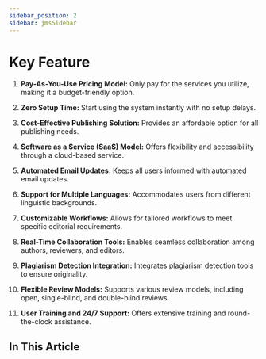 ```yaml
---
sidebar_position: 2
sidebar: jmsSidebar
---
```


# Key Feature

1. **Pay-As-You-Use Pricing Model:** Only pay for the services you utilize, making it a budget-friendly option.

2. **Zero Setup Time:** Start using the system instantly with no setup delays.

3. **Cost-Effective Publishing Solution:** Provides an affordable option for all publishing needs.

4. **Software as a Service (SaaS) Model:** Offers flexibility and accessibility through a cloud-based service.

5. **Automated Email Updates:** Keeps all users informed with automated email updates.

6. **Support for Multiple Languages:** Accommodates users from different linguistic backgrounds.

7. **Customizable Workflows:** Allows for tailored workflows to meet specific editorial requirements.

8. **Real-Time Collaboration Tools:** Enables seamless collaboration among authors, reviewers, and editors.

9. **Plagiarism Detection Integration:** Integrates plagiarism detection tools to ensure originality.

10. **Flexible Review Models:** Supports various review models, including open, single-blind, and double-blind reviews.

11. **User Training and 24/7 Support:** Offers extensive training and round-the-clock assistance.

## In This Article
